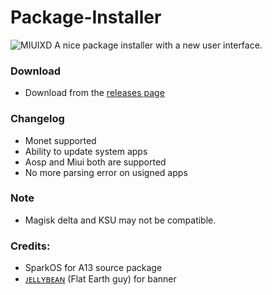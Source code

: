 # Package-Installer
![MIUIXD](https://github.com/Mods-Center/Package-Installer/assets/83476983/9e068605-d6d0-4ea4-ac6d-9a1269805249)
A nice package installer with a new user interface.

### Download
- Download from the [releases page](https://github.com/Mods-Center/Package-Installer/releases)

### Changelog
- Monet supported
- Ability to update system apps
- Aosp and Miui both are supported
- No more parsing error on usigned apps

### Note
- Magisk delta and KSU may not be compatible.

### Credits: 
- SparkOS for A13 source package
- [ᴊᴇʟʟʏʙᴇᴀɴ](https://t.me/JELLYBEANx1) (Flat Earth guy) for banner 

